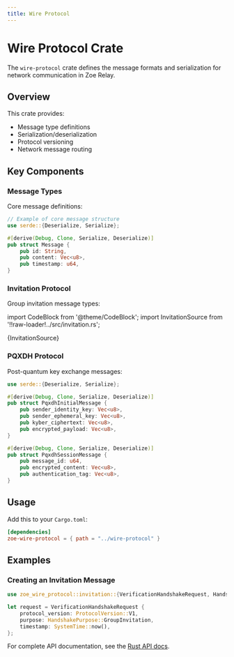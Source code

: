```yaml
---
title: Wire Protocol
---
```


# Wire Protocol Crate

The `wire-protocol` crate defines the message formats and serialization for network communication in Zoe Relay.

## Overview

This crate provides:
- Message type definitions
- Serialization/deserialization
- Protocol versioning
- Network message routing

## Key Components

### Message Types

Core message definitions:

```rust title="crates/wire-protocol/src/lib.rs"
// Example of core message structure
use serde::{Deserialize, Serialize};

#[derive(Debug, Clone, Serialize, Deserialize)]
pub struct Message {
    pub id: String,
    pub content: Vec<u8>,
    pub timestamp: u64,
}
```

### Invitation Protocol

Group invitation message types:

import CodeBlock from '@theme/CodeBlock';
import InvitationSource from '!!raw-loader!../src/invitation.rs';

<CodeBlock language="rust" title="crates/wire-protocol/src/invitation.rs">
{InvitationSource}
</CodeBlock>

### PQXDH Protocol

Post-quantum key exchange messages:

```rust title="Example PQXDH Message Structure"
use serde::{Deserialize, Serialize};

#[derive(Debug, Clone, Serialize, Deserialize)]
pub struct PqxdhInitialMessage {
    pub sender_identity_key: Vec<u8>,
    pub sender_ephemeral_key: Vec<u8>,
    pub kyber_ciphertext: Vec<u8>,
    pub encrypted_payload: Vec<u8>,
}

#[derive(Debug, Clone, Serialize, Deserialize)]
pub struct PqxdhSessionMessage {
    pub message_id: u64,
    pub encrypted_content: Vec<u8>,
    pub authentication_tag: Vec<u8>,
}
```

## Usage

Add this to your `Cargo.toml`:

```toml
[dependencies]
zoe-wire-protocol = { path = "../wire-protocol" }
```

## Examples

### Creating an Invitation Message

```rust
use zoe_wire_protocol::invitation::{VerificationHandshakeRequest, HandshakePurpose};

let request = VerificationHandshakeRequest {
    protocol_version: ProtocolVersion::V1,
    purpose: HandshakePurpose::GroupInvitation,
    timestamp: SystemTime::now(),
};
```

For complete API documentation, see the [Rust API docs](/zoe-relay/rustdoc/zoe_wire_protocol/).
